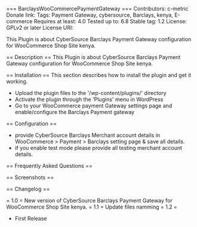 === BarclaysWooCommercePaymentGateway ===
Contributors: c-metric
Donate link: 
Tags: Payment Gateway, cybersource, Barclays, kenya, E-commerce
Requires at least: 4.0
Tested up to: 6.8
Stable tag: 1.2
License: GPLv2 or later
License URI: 

This Plugin is about CyberSource Barclays Payment Gateway configuration for WooCommerce Shop Site kenya.

== Description ==
This Plugin is about CyberSource Barclays Payment Gateway configuration for WooCommerce Shop Site kenya.

== Installation ==
This section describes how to install the plugin and get it working.

 * Upload the plugin files to the '/wp-content/plugins/' directory
 * Activate the plugin through the 'Plugins' menu in WordPress
 * Go to your WooCommerce payment Gateway settings page and enable/configure the Barclays Payment gateway

== Configuration == 

 * provide CyberSource Barclays Merchant account details in WooCommerce > Payment > Barclays setting page & save all details.
 * if you enable test mode please provide all testing merchant account details.

== Frequently Asked Questions ==


== Screenshots ==


== Changelog ==

= 1.0 =
New version of CyberSource Barclays Payment Gateway for WooCommerce Shop Site kenya.
= 1.1 =
Update files namming
= 1.2 =
* First Release